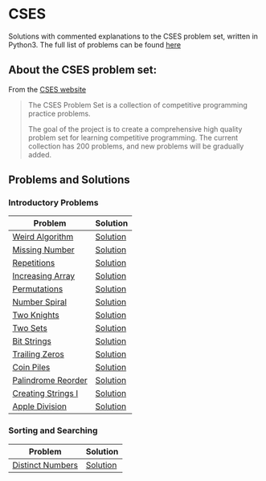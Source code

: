 # CSES

Solutions with commented explanations to the CSES problem set, written in Python3. The full list of problems can be found [here](https://cses.fi/problemset/list/)

## About the CSES problem set:

From the [CSES website](https://cses.fi/problemset/text/1810)

> The CSES Problem Set is a collection of competitive programming practice problems.
>
> The goal of the project is to create a comprehensive high quality problem set for learning competitive programming. The current collection has 200 problems, and new problems will be gradually added.

## Problems and Solutions

### Introductory Problems

| Problem                                                     | Solution                                                                   |
| ----------------------------------------------------------- | -------------------------------------------------------------------------- |
| [Weird Algorithm](https://cses.fi/problemset/task/1068)     | [Solution](https://github.com/destinationunknown/CSES/blob/master/1068.py) |
| [Missing Number](https://cses.fi/problemset/task/1083)      | [Solution](https://github.com/destinationunknown/CSES/blob/master/1083.py) |
| [Repetitions](https://cses.fi/problemset/task/1069)         | [Solution](https://github.com/destinationunknown/CSES/blob/master/1069.py) |
| [Increasing Array](https://cses.fi/problemset/task/1094)    | [Solution](https://github.com/destinationunknown/CSES/blob/master/1094.py) |
| [Permutations](https://cses.fi/problemset/task/1070)        | [Solution](https://github.com/destinationunknown/CSES/blob/master/1070.py) |
| [Number Spiral](https://cses.fi/problemset/task/1071/)      | [Solution](https://github.com/destinationunknown/CSES/blob/master/1071.py) |
| [Two Knights](https://cses.fi/problemset/task/1072)         | [Solution](https://github.com/destinationunknown/CSES/blob/master/1072.py) |
| [Two Sets](https://cses.fi/problemset/task/1092)            | [Solution](https://github.com/destinationunknown/CSES/blob/master/1092.py) |
| [Bit Strings](https://cses.fi/problemset/task/1617/)        | [Solution](https://github.com/destinationunknown/CSES/blob/master/1617.py) |
| [Trailing Zeros](https://cses.fi/problemset/task/1618)      | [Solution](https://github.com/destinationunknown/CSES/blob/master/1618.py) |
| [Coin Piles](https://cses.fi/problemset/task/1754)          | [Solution](https://github.com/destinationunknown/CSES/blob/master/1754.py) |
| [Palindrome Reorder](https://cses.fi/problemset/task/1755)  | [Solution](https://github.com/destinationunknown/CSES/blob/master/1755.py) |
| [Creating Strings I](https://cses.fi/problemset/task/1622/) | [Solution](https://github.com/destinationunknown/CSES/blob/master/1622.py) |
| [Apple Division](https://cses.fi/problemset/result/645643/) | [Solution](https://github.com/destinationunknown/CSES/blob/master/1623.py) |

### Sorting and Searching

| Problem                                                   | Solution                                                                   |
| --------------------------------------------------------- | -------------------------------------------------------------------------- |
| [Distinct Numbers](https://cses.fi/problemset/task/1621/) | [Solution](https://github.com/destinationunknown/CSES/blob/master/1621.py) |
